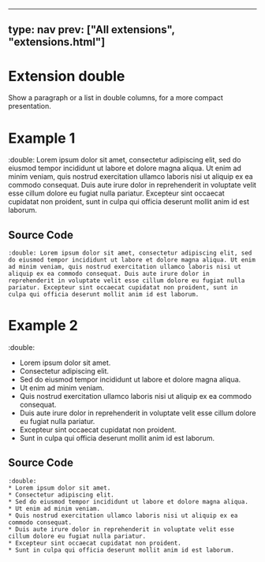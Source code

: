 



---
type: nav
prev: ["All extensions", "extensions.html"]
---





# Extension double

Show a paragraph or a list in double columns, for a more compact presentation.






# Example 1

:double: Lorem ipsum dolor sit amet, consectetur adipiscing elit, sed do eiusmod tempor incididunt ut labore et dolore magna aliqua. Ut enim ad minim veniam, quis nostrud exercitation ullamco laboris nisi ut aliquip ex ea commodo consequat. Duis aute irure dolor in reprehenderit in voluptate velit esse cillum dolore eu fugiat nulla pariatur. Excepteur sint occaecat cupidatat non proident, sunt in culpa qui officia deserunt mollit anim id est laborum.






## Source Code

```
:double: Lorem ipsum dolor sit amet, consectetur adipiscing elit, sed do eiusmod tempor incididunt ut labore et dolore magna aliqua. Ut enim ad minim veniam, quis nostrud exercitation ullamco laboris nisi ut aliquip ex ea commodo consequat. Duis aute irure dolor in reprehenderit in voluptate velit esse cillum dolore eu fugiat nulla pariatur. Excepteur sint occaecat cupidatat non proident, sunt in culpa qui officia deserunt mollit anim id est laborum.
```






# Example 2

:double:
* Lorem ipsum dolor sit amet.
* Consectetur adipiscing elit.
* Sed do eiusmod tempor incididunt ut labore et dolore magna aliqua.
* Ut enim ad minim veniam.
* Quis nostrud exercitation ullamco laboris nisi ut aliquip ex ea commodo consequat.
* Duis aute irure dolor in reprehenderit in voluptate velit esse cillum dolore eu fugiat nulla pariatur.
* Excepteur sint occaecat cupidatat non proident.
* Sunt in culpa qui officia deserunt mollit anim id est laborum.






## Source Code

```
:double:
* Lorem ipsum dolor sit amet.
* Consectetur adipiscing elit.
* Sed do eiusmod tempor incididunt ut labore et dolore magna aliqua.
* Ut enim ad minim veniam.
* Quis nostrud exercitation ullamco laboris nisi ut aliquip ex ea commodo consequat.
* Duis aute irure dolor in reprehenderit in voluptate velit esse cillum dolore eu fugiat nulla pariatur.
* Excepteur sint occaecat cupidatat non proident.
* Sunt in culpa qui officia deserunt mollit anim id est laborum.
```



